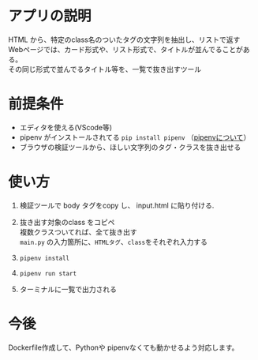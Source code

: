 # アプリの説明
  HTML から、特定のclass名のついたタグの文字列を抽出し、リストで返す  
  Webページでは、カード形式や、リスト形式で、タイトルが並んでることがある。  
  その同じ形式で並んでるタイトル等を、一覧で抜き出すツール

# 前提条件
 - エディタを使える(VScode等)
 - pipenv がインストールされてる
   `pip install pipenv` （[pipenvについて](https://zenn.dev/nekoallergy/articles/py-env-pipenv01)）
 - ブラウザの検証ツールから、ほしい文字列のタグ・クラスを抜き出せる

# 使い方
1. 検証ツールで body タグをcopy し、 input.html に貼り付ける. 
1. 抜き出す対象のclass をコピペ  
    複数クラスついてれば、全て抜き出す  
  `main.py` の入力箇所に、`HTMLタグ`、`class`をそれぞれ入力する

1. `pipenv install`
1. `pipenv run start`
1. ターミナルに一覧で出力される


# 今後
Dockerfile作成して、Pythonや pipenvなくても動かせるよう対応します。
